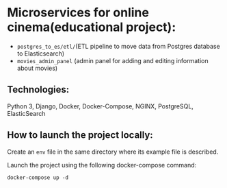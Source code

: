 # Microservices for online cinema(educational project):
- `postgres_to_es/etl/`(ETL pipeline to move data from Postgres database to Elasticsearch)
- `movies_admin_panel` (admin panel for adding and editing information about movies)

## Technologies:
Python 3, Django, Docker, Docker-Compose, NGINX, PostgreSQL, ElasticSearch

## How to launch the project locally:
Create an `env` file in the same directory where its example file is described.

Launch the project using the following docker-compose command:
```
docker-compose up -d
```
